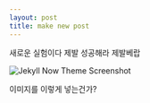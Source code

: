 ```yaml
---
layout: post
title: make new post
---
```


새로운 실험이다 제발 성공해라 제발베랍

![Jekyll Now Theme Screenshot](/images/jekyll-now-theme-screenshot.jpg "Jekyll Now Theme Screenshot")

이미지를 이렇게 넣는건가?
